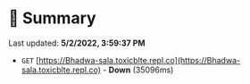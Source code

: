 # 📖 Summary
Last updated: **5/2/2022, 3:59:37 PM**

- `GET` [https://Bhadwa-sala.toxicblte.repl.co](https://Bhadwa-sala.toxicblte.repl.co) - **Down** (35096ms)
